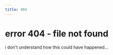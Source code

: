 ```yaml
---
title: 404
---
```


# error 404 - file not found

i don't understand how this could have happened...
